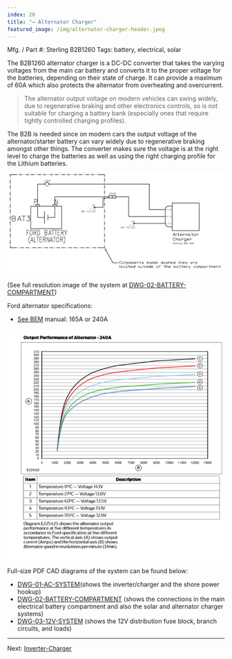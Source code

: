 ```yaml
---
index: 20
title: "→ Alternator Charger"
featured_image: /img/alternator-charger-header.jpeg
---
```


Mfg. / Part #: Sterling B2B1260
Tags: battery, electrical, solar

The B2B1260 alternator charger is a DC-DC converter that takes the varying voltages from the main car battery and converts it to the proper voltage for the batteries, depending on their state of charge.  It can provide a maximum of 60A which also protects the alternator from overheating and overcurrent.

> The alternator output voltage on modern vehicles can swing widely, due to regenerative braking and other electronics controls, so is not suitable for charging a battery bank (especially ones that require tightly controlled charging profiles). 

The B2B  is needed since on modern cars the output voltage of the alternator/starter battery can vary widely due to regenerative braking amongst other things. The converter makes sure the voltage is at the right level to charge the batteries as well as using the right charging profile for the Lithium batteries.

![alternator charger](img/screen-b2b.png)

(See full resolution image of the system at [DWG-02-BATTERY-COMPARTMENT]( /pdf/DWG-02-BATTERY-COMPARTMENT.pdf))

Ford alternator specifications: 
- [See BEM](https://www.etis.ford.com/bemm/bemmSelectionForm.do?chosenmodel=Transit) manual: 165A or 240A

![alternator-curve](img/alternator-curve.png)

Full-size PDF CAD diagrams of the system can be found below:
- [DWG-01-AC-SYSTEM]( /pdf/DWG-01-AC-SYSTEM.pdf)(shows the inverter/charger and the shore power hookup)
- [DWG-02-BATTERY-COMPARTMENT]( /pdf/DWG-02-BATTERY-COMPARTMENT.pdf) (shows the connections in the main electrical battery compartment and also the solar and alternator charger systems)
- [DWG-03-12V-SYSTEM]( /pdf/DWG-03-12V-SYSTEM.pdf) (shows the 12V distribution fuse block, branch circuits, and loads)

---

Next: [Inverter-Charger](Inverter-Charger)